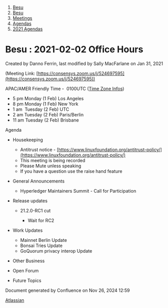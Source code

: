 1. [Besu](index.html)
2. [Besu](Besu_22151173.html)
3. [Meetings](Meetings_22153838.html)
4. [Agendas](Agendas_22153868.html)
5. [2021 Agendas](2021-Agendas_22154808.html)

# Besu : 2021-02-02 Office Hours

Created by Danno Ferrin, last modified by Sally MacFarlane on Jan 31, 2021

(Meeting Link: [https://consensys.zoom.us/j/524697595](https://consensys.zoom.us/j/524697595))

APAC/AMER Friendly Time -  0100UTC ([Time Zone Infos](https://www.timeanddate.com/worldclock/converter.html?iso=20210202T010000&p1=224&p2=179&p3=1440&p4=195&p5=47))

- 5 pm Monday (1 Feb) Los Angeles
- 8 pm Monday (1 Feb) New York
- 1 am  Tuesday (2 Feb) UTC
- 2 am Tuesday (2 Feb) Paris/Berlin
- 11 am Tuesday (2 Feb) Brisbane

Agenda

- Housekeeping
  
  - Antitrust notice - [https://www.linuxfoundation.org/antitrust-policy/](https://www.linuxfoundation.org/antitrust-policy/)
  - This meeting is being recorded
  - Please Mute unless speaking
  - If you have a question use the raise hand feature
- General Announcements
  
  - Hyperledger Maintainers Summit - Call for Participation
- Release updates
  
  - 21.2.0-RC1 cut
    
    - Wait for RC2
- Work Updates
  
  - Mainnet Berlin Update
  - Bonsai Tries Update
  - GoQuorum privacy interop Update
- Other Business
- Open Forum
- Future Topics

Document generated by Confluence on Nov 26, 2024 12:59

[Atlassian](http://www.atlassian.com/)
